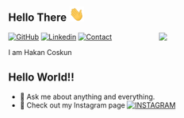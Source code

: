 <h2> Hello There <img src="https://raw.githubusercontent.com/ABSphreak/ABSphreak/master/gifs/Hi.gif" width="30px"></h2>

<img align="right" src="https://github.com/rajput2107/rajput2107/blob/master/Assets/Developer.gif" width='200'/>

[![GitHub](https://img.shields.io/badge/SUPPORT%20AT-GITHUB-blue?style=for-the-badge&logo=github)](https://github.com/hakancoskun11) [![Linkedin](https://img.shields.io/badge/MY%20PROFILE-Linkedin-blue?style=for-the-badge&logo=github)](https://www.linkedin.com/in/hakancoskun11/-g%C3%BCl%C5%9Fen/) 
 [![Contact](https://img.shields.io/badge/CONTACT-GMAIL-yellow?style=for-the-badge&logo=gmail&logoColor=white)](mailto:m.hakancoskun360@gmail.com)
 
I am Hakan Coskun


## Hello World!! 
- 💬 Ask me about anything and everything.
- 🎯 Check out my Instagram page [![INSTAGRAM](https://img.shields.io/badge/FOLLOW%20ME-Instagram-green&logo=instagram&logoColor=white)](https://www.instagram.com/vhakancoskun/)


